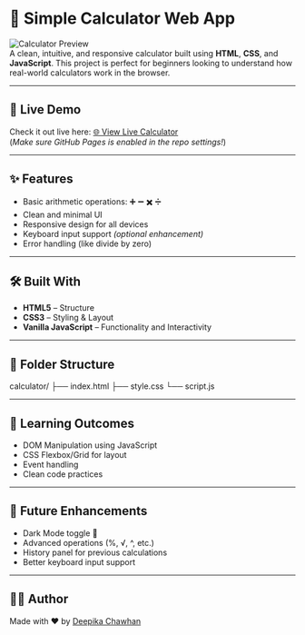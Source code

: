 # 🔢 Simple Calculator Web App

![Calculator Preview](https://img.shields.io/badge/HTML-CSS-JavaScript-blue?style=flat-square)  
A clean, intuitive, and responsive calculator built using **HTML**, **CSS**, and **JavaScript**. This project is perfect for beginners looking to understand how real-world calculators work in the browser.

---

## 🚀 Live Demo

Check it out live here: [🌐 View Live Calculator](https://deepikachawhan.github.io/calculator/)  
(*Make sure GitHub Pages is enabled in the repo settings!*)

---

## ✨ Features

- Basic arithmetic operations: ➕ ➖ ✖️ ➗
- Clean and minimal UI
- Responsive design for all devices
- Keyboard input support *(optional enhancement)*
- Error handling (like divide by zero)

---

## 🛠️ Built With

- **HTML5** – Structure
- **CSS3** – Styling & Layout
- **Vanilla JavaScript** – Functionality and Interactivity

---

## 📁 Folder Structure

calculator/
├── index.html
├── style.css
└── script.js


---

## 🧠 Learning Outcomes

- DOM Manipulation using JavaScript
- CSS Flexbox/Grid for layout
- Event handling
- Clean code practices

---

## 🧩 Future Enhancements

- Dark Mode toggle 🌙
- Advanced operations (%, √, ^, etc.)
- History panel for previous calculations
- Better keyboard input support

---

## 👩‍💻 Author

Made with ❤️ by [Deepika Chawhan](https://github.com/Deepikachawhan)

